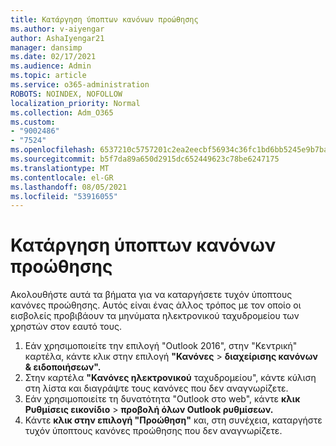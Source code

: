 ```yaml
---
title: Κατάργηση ύποπτων κανόνων προώθησης
ms.author: v-aiyengar
author: AshaIyengar21
manager: dansimp
ms.date: 02/17/2021
ms.audience: Admin
ms.topic: article
ms.service: o365-administration
ROBOTS: NOINDEX, NOFOLLOW
localization_priority: Normal
ms.collection: Adm_O365
ms.custom:
- "9002486"
- "7524"
ms.openlocfilehash: 6537210c5757201c2ea2eecbf56934c36fc1bd6bb5245e9b7ba3c445f88d7dbe
ms.sourcegitcommit: b5f7da89a650d2915dc652449623c78be6247175
ms.translationtype: MT
ms.contentlocale: el-GR
ms.lasthandoff: 08/05/2021
ms.locfileid: "53916055"
---
```

# <a name="remove-suspicious-forwarding-rules"></a>Κατάργηση ύποπτων κανόνων προώθησης

Ακολουθήστε αυτά τα βήματα για να καταργήσετε τυχόν ύποπτους κανόνες προώθησης. Αυτός είναι ένας άλλος τρόπος με τον οποίο οι εισβολείς προβιβάουν τα μηνύματα ηλεκτρονικού ταχυδρομείου των χρηστών στον εαυτό τους.

1. Εάν χρησιμοποιείτε την επιλογή "Outlook 2016",  στην "Κεντρική" καρτέλα, κάντε κλικ στην επιλογή **"Κανόνες**  >  **διαχείρισης κανόνων & ειδοποιήσεων".** 
1. Στην καρτέλα **"Κανόνες ηλεκτρονικού** ταχυδρομείου", κάντε κύλιση στη λίστα και διαγράψτε τους κανόνες που δεν αναγνωρίζετε.
1. Εάν χρησιμοποιείτε τη δυνατότητα "Outlook στο web", κάντε **κλικ Ρυθμίσεις εικονίδιο** > **προβολή όλων Outlook ρυθμίσεων.**
1. Κάντε **κλικ στην επιλογή "Προώθηση"** και, στη συνέχεια, καταργήστε τυχόν ύποπτους κανόνες προώθησης που δεν αναγνωρίζετε.
